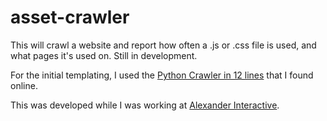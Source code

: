 # asset-crawler
This will crawl a website and report how often a .js or .css file is used, and what pages it's used on. Still in development. 

For the initial templating, I used the [Python Crawler in 12 lines] that I found online.

This was developed while I was working at [Alexander Interactive].

[Alexander Interactive]:http://alexanderinteractive.com/
[Python Crawler in 12 lines]:http://null-byte.wonderhowto.com/inspiration/basic-website-crawler-python-12-lines-code-0132785/